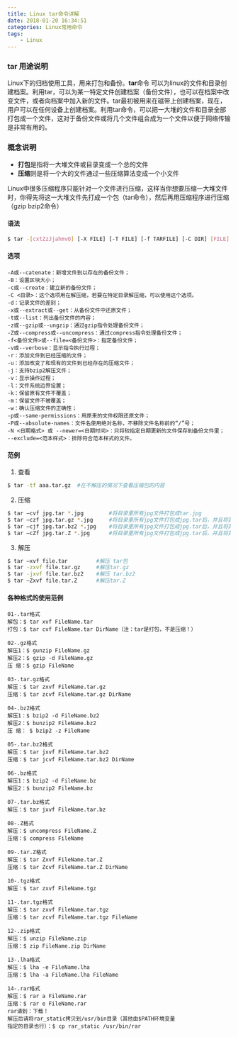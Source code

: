 ```yaml
---
title: Linux tar命令详解
date: 2018-01-20 16:34:51
categories: Linux常用命令
tags:
    - Linux
---
```

### tar 用途说明
Linux下的归档使用工具，用来打包和备份。**tar**命令 可以为linux的文件和目录创建档案。利用tar，可以为某一特定文件创建档案（备份文件），也可以在档案中改变文件，或者向档案中加入新的文件。tar最初被用来在磁带上创建档案，现在，用户可以在任何设备上创建档案。利用tar命令，可以把一大堆的文件和目录全部打包成一个文件，这对于备份文件或将几个文件组合成为一个文件以便于网络传输是非常有用的。

### 概念说明

- **打包**是指将一大堆文件或目录变成一个总的文件
- **压缩**则是将一个大的文件通过一些压缩算法变成一个小文件

Linux中很多压缩程序只能针对一个文件进行压缩，这样当你想要压缩一大堆文件时，你得先将这一大堆文件先打成一个包（tar命令），然后再用压缩程序进行压缩（gzip bzip2命令）

#### 语法
```bash
$ tar -[cxtZzJjahmvO] [-X FILE] [-T FILE] [-f TARFILE] [-C DIR] [FILE]...
```

#### 选项
```
-A或--catenate：新增文件到以存在的备份文件；
-B：设置区块大小；
-c或--create：建立新的备份文件；
-C <目录>：这个选项用在解压缩，若要在特定目录解压缩，可以使用这个选项。
-d：记录文件的差别；
-x或--extract或--get：从备份文件中还原文件；
-t或--list：列出备份文件的内容；
-z或--gzip或--ungzip：通过gzip指令处理备份文件；
-Z或--compress或--uncompress：通过compress指令处理备份文件；
-f<备份文件>或--file=<备份文件>：指定备份文件；
-v或--verbose：显示指令执行过程；
-r：添加文件到已经压缩的文件；
-u：添加改变了和现有的文件到已经存在的压缩文件；
-j：支持bzip2解压文件；
-v：显示操作过程；
-l：文件系统边界设置；
-k：保留原有文件不覆盖；
-m：保留文件不被覆盖；
-w：确认压缩文件的正确性；
-p或--same-permissions：用原来的文件权限还原文件；
-P或--absolute-names：文件名使用绝对名称，不移除文件名称前的“/”号；
-N <日期格式> 或 --newer=<日期时间>：只将较指定日期更新的文件保存到备份文件里；
--exclude=<范本样式>：排除符合范本样式的文件。
```

#### 范例
1. 查看
```bash
$ tar -tf aaa.tar.gz  #在不解压的情况下查看压缩包的内容  
```

2. 压缩
```bash
$ tar –cvf jpg.tar *.jpg        #将目录里所有jpg文件打包成tar.jpg  
$ tar –czf jpg.tar.gz *.jpg     #将目录里所有jpg文件打包成jpg.tar后，并且将其用gzip压缩，生成一个gzip压缩过的包，命名为jpg.tar.gz  
$ tar –cjf jpg.tar.bz2 *.jpg    #将目录里所有jpg文件打包成jpg.tar后，并且将其用bzip2压缩，生成一个bzip2压缩过的包，命名为jpg.tar.bz2  
$ tar –cZf jpg.tar.Z *.jpg      #将目录里所有jpg文件打包成jpg.tar后，并且将其用compress压缩，生成一个umcompress压缩过的包，命名为jpg.tar.Z  
```

3. 解压
```bash
$ tar –xvf file.tar         #解压 tar包  
$ tar -zxvf file.tar.gz     #解压tar.gz  
$ tar -jxvf file.tar.bz2    #解压 tar.bz2  
$ tar –Zxvf file.tar.Z      #解压tar.Z  
```

#### 各种格式的使用范例

```
01-.tar格式
解包：$ tar xvf FileName.tar
打包：$ tar cvf FileName.tar DirName（注：tar是打包，不是压缩！）

02-.gz格式
解压1：$ gunzip FileName.gz
解压2：$ gzip -d FileName.gz
压 缩：$ gzip FileName

03-.tar.gz格式
解压：$ tar zxvf FileName.tar.gz
压缩：$ tar zcvf FileName.tar.gz DirName

04-.bz2格式
解压1：$ bzip2 -d FileName.bz2
解压2：$ bunzip2 FileName.bz2
压 缩： $ bzip2 -z FileName

05-.tar.bz2格式
解压：$ tar jxvf FileName.tar.bz2
压缩：$ tar jcvf FileName.tar.bz2 DirName

06-.bz格式
解压1：$ bzip2 -d FileName.bz
解压2：$ bunzip2 FileName.bz

07-.tar.bz格式
解压：$ tar jxvf FileName.tar.bz

08-.Z格式
解压：$ uncompress FileName.Z
压缩：$ compress FileName

09-.tar.Z格式
解压：$ tar Zxvf FileName.tar.Z
压缩：$ tar Zcvf FileName.tar.Z DirName

10-.tgz格式
解压：$ tar zxvf FileName.tgz

11-.tar.tgz格式
解压：$ tar zxvf FileName.tar.tgz
压缩：$ tar zcvf FileName.tar.tgz FileName

12-.zip格式
解压：$ unzip FileName.zip
压缩：$ zip FileName.zip DirName

13-.lha格式
解压：$ lha -e FileName.lha
压缩：$ lha -a FileName.lha FileName

14-.rar格式
解压：$ rar a FileName.rar
压缩：$ rar e FileName.rar      
rar请到：下载！
解压后请将rar_static拷贝到/usr/bin目录（其他由$PATH环境变量
指定的目录也行）：$ cp rar_static /usr/bin/rar
```

